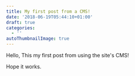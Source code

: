 ```yaml
---
title: My first post from a CMS!
date: '2018-06-19T05:44:10+01:00'
draft: true
categories:
  - ''
autoThumbnailImage: true
---
```

Hello, This my first post from using the site's CMS!

Hope it works.
